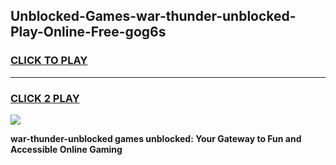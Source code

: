 
## Unblocked-Games-war-thunder-unblocked-Play-Online-Free-gog6s
<h3>
<a href="https://premium76.site?title=war-thunder-unblocked&ref=26A">CLICK TO PLAY</a></h3>
<hr>

<h3>
<a href="https://premium76.site?title=war-thunder-unblocked&ref=26A">CLICK 2 PLAY</a>
  
</h3>

<a href="https://premium76.site?title=war-thunder-unblocked&ref=26A"><img src="https://clearcache.store/games.png"></a>


**war-thunder-unblocked games unblocked: Your Gateway to Fun and Accessible Online Gaming**
